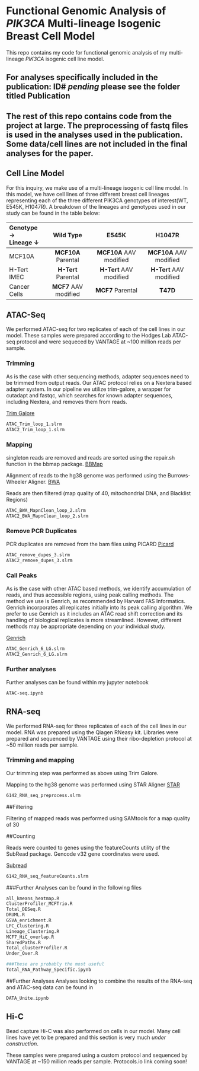 # Functional Genomic Analysis of *PIK3CA*  Multi-lineage Isogenic Breast Cell Model

This repo contains my code for functional genomic analysis of my multi-lineage *PIK3CA* isogenic cell line model.

## For analyses specifically included in the publication: ID# *pending* please see the folder titled Publication



## The rest of this repo contains code from the project at large. The preprocessing of fastq files is used in the analyses used in the publication. Some data/cell lines are not included in the final analyses for the paper.


## Cell Line Model

For this inquiry, we make use of a multi-lineage isogenic cell line model. In this model, we have cell lines of three different breast cell lineages representing each of the three different PIK3CA genotypes of interest(WT, E545K, H1047R). A breakdown of the lineages and genotypes used in our study can be found in the table below:


|Genotype &rarr; <br /> Lineage &darr;  | Wild Type | E545K  | H1047R |
|:----|  :----:  |:----: | :----:  |
|MCF10A| **MCF10A** Parental | **MCF10A** AAV modified | **MCF10A** AAV modified|
|H-Tert IMEC| **H-Tert** Parental | **H-Tert** AAV modified | **H-Tert** AAV modified|
|Cancer Cells| **MCF7** AAV modified | **MCF7** Parental | **T47D**|

## ATAC-Seq

We performed ATAC-seq for two replicates of each of the cell lines in our model. These samples were prepared according to the Hodges Lab ATAC-seq protocol and were sequeced by VANTAGE at ~100 million reads per sample.

### Trimming
As is the case with other sequencing methods, adapter sequences need to be trimmed from output reads. Our ATAC protocol relies on a Nextera based adapter system. In our pipeline we utilize trim-galore, a wrapper for cutadapt and fastqc, which searches for known adapter sequences, including Nextera, and removes them from reads.

[Trim Galore](https://github.com/FelixKrueger/TrimGalore)

```bash
ATAC_Trim_loop_1.slrm
ATAC2_Trim_loop_1.slrm
```

### Mapping
singleton reads are removed and reads are sorted using the repair.sh function in the bbmap package.
[BBMap](https://sourceforge.net/projects/bbmap/)

Alignment of reads to the hg38 genome was performed using the Burrows-Wheeler Aligner.
[BWA](http://bio-bwa.sourceforge.net/)

Reads are then filtered (map quality of 40, mitochondrial DNA, and Blacklist Regions)

```bash
ATAC_BWA_MapnClean_loop_2.slrm
ATAC2_BWA_MapnClean_loop_2.slrm
```

### Remove PCR Duplicates
PCR duplicates are removed from the bam files using PICARD
[Picard](https://broadinstitute.github.io/picard/)

```bash
ATAC_remove_dupes_3.slrm
ATAC2_remove_dupes_3.slrm
```
### Call Peaks

As is the case with other ATAC based methods, we identify accumulation of reads, and thus accessible regions, using peak calling methods. The method we use is Genrich, as recommended by Harvard FAS Informatics. Genrich incorporates all replicates initially into its peak calling algorithm. We prefer to use Genrich as it includes an ATAC read shift correction and its handling of biological replicates is more streamlined. However, different methods may be appropriate depending on your individual study.

[Genrich](https://github.com/jsh58/Genrich)

```bash
ATAC_Genrich_6_LG.slrm
ATAC2_Genrich_6_LG.slrm
```

### Further analyses
Further analyses can be found within my jupyter notebook
```bash
ATAC-seq.ipynb
```
## RNA-seq

We performed RNA-seq for three replicates of each of the cell lines in our model. RNA was prepared using the Qiagen RNeasy kit. Libraries were prepared and sequenced by VANTAGE using their ribo-depletion protocol at ~50 million reads per sample.

### Trimming and mapping

Our trimming step was performed as above using Trim Galore.

Mapping to the hg38 genome was performed using STAR Aligner
[STAR](https://github.com/alexdobin/STAR)

```bash
6142_RNA_seq_preprocess.slrm
```

##Filtering

Filtering of mapped reads was performed using SAMtools for a map quality of 30

##Counting

Reads were counted to genes using the featureCounts utility of the SubRead package. Gencode v32 gene coordinates were used.

[Subread](http://subread.sourceforge.net/)

```bash
6142_RNA_seq_featureCounts.slrm
```

###Further Analyses can be found in the following files

```bash
all_kmeans_heatmap.R
ClusterProfiler_MCFTrio.R
Total_DESeq.R
DRUML.R
GSVA_enrichment.R
LFC_Clustering.R
Lineage_Clustering.R
MCF7_HiC_overlap.R
SharedPaths.R
Total_clusterProfiler.R
Under_Over.R

###These are probably the most useful
Total_RNA_Pathway_Specific.ipynb
```
##Further Analyses
Analyses looking to combine the results of the RNA-seq and ATAC-seq data can be found in

```bash
DATA_Unite.ipynb
```

## Hi-C

Bead capture Hi-C was also performed on cells in our model. Many cell lines have yet to be prepared and this section is very much *under construction*.

These samples were prepared using a custom protocol and sequenced by VANTAGE at ~150 million reads per sample. Protocols.io link coming soon!
